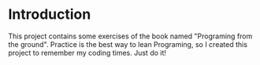 # Introduction

This project contains some exercises of the book 
named "Programing from the ground". Practice is 
the best way to lean Programing, so I created this 
project to remember my coding times. Just do it!
